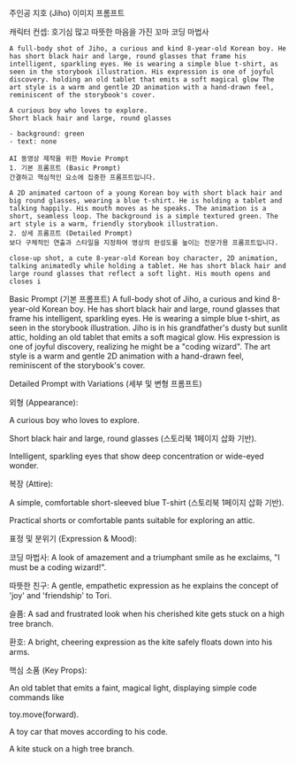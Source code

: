 주인공 지호 (Jiho) 이미지 프롬프트

캐릭터 컨셉: 호기심 많고 따뜻한 마음을 가진 꼬마 코딩 마법사 

```
A full-body shot of Jiho, a curious and kind 8-year-old Korean boy. He has short black hair and large, round glasses that frame his intelligent, sparkling eyes. He is wearing a simple blue t-shirt, as seen in the storybook illustration. His expression is one of joyful discovery. holding an old tablet that emits a soft magical glow The art style is a warm and gentle 2D animation with a hand-drawn feel, reminiscent of the storybook's cover.

A curious boy who loves to explore.
Short black hair and large, round glasses 

- background: green
- text: none
```

```
AI 동영상 제작을 위한 Movie Prompt
1. 기본 프롬프트 (Basic Prompt)
간결하고 핵심적인 요소에 집중한 프롬프트입니다.

A 2D animated cartoon of a young Korean boy with short black hair and big round glasses, wearing a blue t-shirt. He is holding a tablet and talking happily. His mouth moves as he speaks. The animation is a short, seamless loop. The background is a simple textured green. The art style is a warm, friendly storybook illustration.
2. 상세 프롬프트 (Detailed Prompt)
보다 구체적인 연출과 스타일을 지정하여 영상의 완성도를 높이는 전문가용 프롬프트입니다.

close-up shot, a cute 8-year-old Korean boy character, 2D animation, talking animatedly while holding a tablet. He has short black hair and large round glasses that reflect a soft light. His mouth opens and closes i
```

Basic Prompt (기본 프롬프트)
A full-body shot of Jiho, a curious and kind 8-year-old Korean boy. He has short black hair and large, round glasses that frame his intelligent, sparkling eyes. He is wearing a simple blue t-shirt, as seen in the storybook illustration. Jiho is in his grandfather's dusty but sunlit attic, holding an old tablet that emits a soft magical glow. His expression is one of joyful discovery, realizing he might be a "coding wizard". The art style is a warm and gentle 2D animation with a hand-drawn feel, reminiscent of the storybook's cover.


Detailed Prompt with Variations (세부 및 변형 프롬프트)

외형 (Appearance):

A curious boy who loves to explore.

Short black hair and large, round glasses (스토리북 1페이지 삽화 기반).

Intelligent, sparkling eyes that show deep concentration or wide-eyed wonder.

복장 (Attire):

A simple, comfortable short-sleeved blue T-shirt (스토리북 1페이지 삽화 기반).

Practical shorts or comfortable pants suitable for exploring an attic.

표정 및 분위기 (Expression & Mood):


코딩 마법사: A look of amazement and a triumphant smile as he exclaims, "I must be a coding wizard!".


따뜻한 친구: A gentle, empathetic expression as he explains the concept of 'joy' and 'friendship'  to Tori.



슬픔: A sad and frustrated look when his cherished kite gets stuck on a high tree branch.


환호: A bright, cheering expression as the kite safely floats down into his arms.

핵심 소품 (Key Props):

An old tablet that emits a faint, magical light, displaying simple code commands like 

toy.move(forward).

A toy car that moves according to his code.

A kite stuck on a high tree branch.